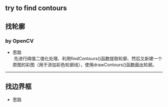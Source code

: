 try to find contours
------
## 找轮廓
### by OpenCV
* 思路  
  先进行阈值二值化处理、利用findContours()函数提取轮廓、然后又新建一个原图的彩图（用于添加彩色轮廓线），使用drawContours()函数画出轮廓。

****
## 找边界框
* 思路 

